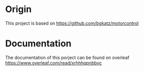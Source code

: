 # Origin
This project is based on https://github.com/bgkatz/motorcontrol

# Documentation
The documentation of this porject can be found on overleaf https://www.overleaf.com/read/xrhhhqpnbbvc



